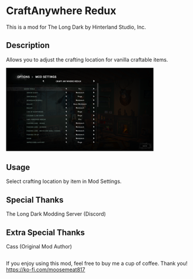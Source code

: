# CraftAnywhere Redux	
This is a mod for The Long Dark by Hinterland Studio, Inc.

## Description
Allows you to adjust the crafting location for vanilla craftable items.

<img src="https://github.com/moosemeat817/images/blob/main/CraftAnywhereReduxMenu.png" width="80%">


## Usage
Select crafting location by item in Mod Settings.


## Special Thanks
The Long Dark Modding Server (Discord)

## Extra Special Thanks
Cass (Original Mod Author)



##
If you enjoy using this mod, feel free to buy me a cup of coffee.  Thank you!
https://ko-fi.com/moosemeat817
